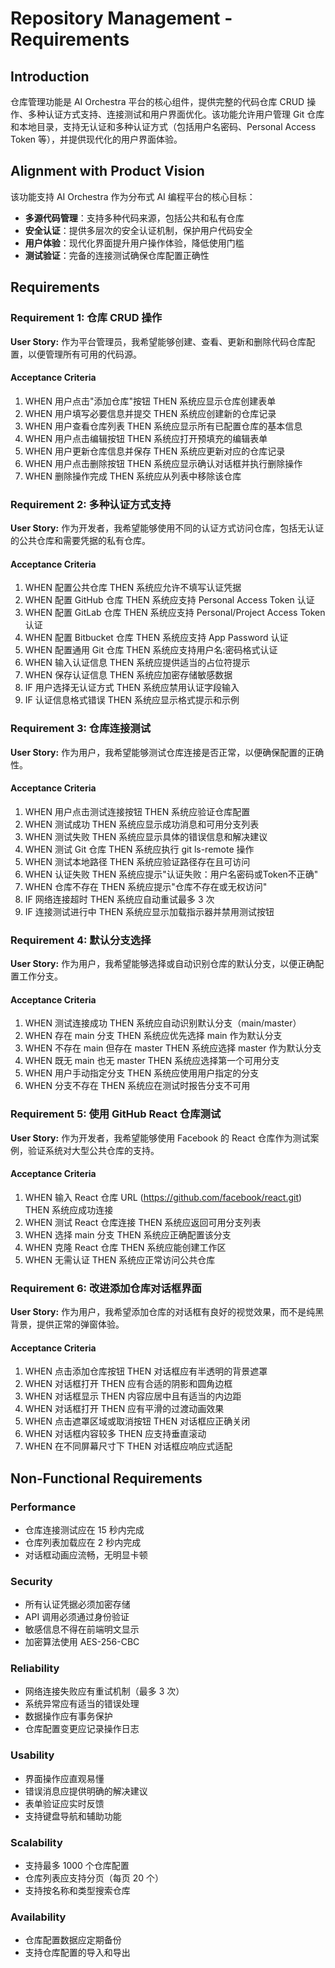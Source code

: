 # Repository Management - Requirements

## Introduction

仓库管理功能是 AI Orchestra 平台的核心组件，提供完整的代码仓库 CRUD 操作、多种认证方式支持、连接测试和用户界面优化。该功能允许用户管理 Git 仓库和本地目录，支持无认证和多种认证方式（包括用户名密码、Personal Access Token 等），并提供现代化的用户界面体验。

## Alignment with Product Vision

该功能支持 AI Orchestra 作为分布式 AI 编程平台的核心目标：
- **多源代码管理**：支持多种代码来源，包括公共和私有仓库
- **安全认证**：提供多层次的安全认证机制，保护用户代码安全
- **用户体验**：现代化界面提升用户操作体验，降低使用门槛
- **测试验证**：完备的连接测试确保仓库配置正确性

## Requirements

### Requirement 1: 仓库 CRUD 操作

**User Story:** 作为平台管理员，我希望能够创建、查看、更新和删除代码仓库配置，以便管理所有可用的代码源。

#### Acceptance Criteria

1. WHEN 用户点击"添加仓库"按钮 THEN 系统应显示仓库创建表单
2. WHEN 用户填写必要信息并提交 THEN 系统应创建新的仓库记录
3. WHEN 用户查看仓库列表 THEN 系统应显示所有已配置仓库的基本信息
4. WHEN 用户点击编辑按钮 THEN 系统应打开预填充的编辑表单
5. WHEN 用户更新仓库信息并保存 THEN 系统应更新对应的仓库记录
6. WHEN 用户点击删除按钮 THEN 系统应显示确认对话框并执行删除操作
7. WHEN 删除操作完成 THEN 系统应从列表中移除该仓库

### Requirement 2: 多种认证方式支持

**User Story:** 作为开发者，我希望能够使用不同的认证方式访问仓库，包括无认证的公共仓库和需要凭据的私有仓库。

#### Acceptance Criteria

1. WHEN 配置公共仓库 THEN 系统应允许不填写认证凭据
2. WHEN 配置 GitHub 仓库 THEN 系统应支持 Personal Access Token 认证
3. WHEN 配置 GitLab 仓库 THEN 系统应支持 Personal/Project Access Token 认证
4. WHEN 配置 Bitbucket 仓库 THEN 系统应支持 App Password 认证
5. WHEN 配置通用 Git 仓库 THEN 系统应支持用户名:密码格式认证
6. WHEN 输入认证信息 THEN 系统应提供适当的占位符提示
7. WHEN 保存认证信息 THEN 系统应加密存储敏感数据
8. IF 用户选择无认证方式 THEN 系统应禁用认证字段输入
9. IF 认证信息格式错误 THEN 系统应显示格式提示和示例

### Requirement 3: 仓库连接测试

**User Story:** 作为用户，我希望能够测试仓库连接是否正常，以便确保配置的正确性。

#### Acceptance Criteria

1. WHEN 用户点击测试连接按钮 THEN 系统应验证仓库配置
2. WHEN 测试成功 THEN 系统应显示成功消息和可用分支列表
3. WHEN 测试失败 THEN 系统应显示具体的错误信息和解决建议
4. WHEN 测试 Git 仓库 THEN 系统应执行 git ls-remote 操作
5. WHEN 测试本地路径 THEN 系统应验证路径存在且可访问
6. WHEN 认证失败 THEN 系统应提示"认证失败：用户名密码或Token不正确"
7. WHEN 仓库不存在 THEN 系统应提示"仓库不存在或无权访问"
8. IF 网络连接超时 THEN 系统应自动重试最多 3 次
9. IF 连接测试进行中 THEN 系统应显示加载指示器并禁用测试按钮

### Requirement 4: 默认分支选择

**User Story:** 作为用户，我希望能够选择或自动识别仓库的默认分支，以便正确配置工作分支。

#### Acceptance Criteria

1. WHEN 测试连接成功 THEN 系统应自动识别默认分支（main/master）
2. WHEN 存在 main 分支 THEN 系统应优先选择 main 作为默认分支
3. WHEN 不存在 main 但存在 master THEN 系统应选择 master 作为默认分支
4. WHEN 既无 main 也无 master THEN 系统应选择第一个可用分支
5. WHEN 用户手动指定分支 THEN 系统应使用用户指定的分支
6. WHEN 分支不存在 THEN 系统应在测试时报告分支不可用

### Requirement 5: 使用 GitHub React 仓库测试

**User Story:** 作为开发者，我希望能够使用 Facebook 的 React 仓库作为测试案例，验证系统对大型公共仓库的支持。

#### Acceptance Criteria

1. WHEN 输入 React 仓库 URL (https://github.com/facebook/react.git) THEN 系统应成功连接
2. WHEN 测试 React 仓库连接 THEN 系统应返回可用分支列表
3. WHEN 选择 main 分支 THEN 系统应正确配置该分支
4. WHEN 克隆 React 仓库 THEN 系统应能创建工作区
5. WHEN 无需认证 THEN 系统应正常访问公共仓库

### Requirement 6: 改进添加仓库对话框界面

**User Story:** 作为用户，我希望添加仓库的对话框有良好的视觉效果，而不是纯黑背景，提供正常的弹窗体验。

#### Acceptance Criteria

1. WHEN 点击添加仓库按钮 THEN 对话框应有半透明的背景遮罩
2. WHEN 对话框打开 THEN 应有合适的阴影和圆角边框
3. WHEN 对话框显示 THEN 内容应居中且有适当的内边距
4. WHEN 对话框打开 THEN 应有平滑的过渡动画效果
5. WHEN 点击遮罩区域或取消按钮 THEN 对话框应正确关闭
6. WHEN 对话框内容较多 THEN 应支持垂直滚动
7. WHEN 在不同屏幕尺寸下 THEN 对话框应响应式适配

## Non-Functional Requirements

### Performance
- 仓库连接测试应在 15 秒内完成
- 仓库列表加载应在 2 秒内完成
- 对话框动画应流畅，无明显卡顿

### Security
- 所有认证凭据必须加密存储
- API 调用必须通过身份验证
- 敏感信息不得在前端明文显示
- 加密算法使用 AES-256-CBC

### Reliability
- 网络连接失败应有重试机制（最多 3 次）
- 系统异常应有适当的错误处理
- 数据操作应有事务保护
- 仓库配置变更应记录操作日志

### Usability
- 界面操作应直观易懂
- 错误消息应提供明确的解决建议
- 表单验证应实时反馈
- 支持键盘导航和辅助功能

### Scalability
- 支持最多 1000 个仓库配置
- 仓库列表应支持分页（每页 20 个）
- 支持按名称和类型搜索仓库

### Availability
- 仓库配置数据应定期备份
- 支持仓库配置的导入和导出